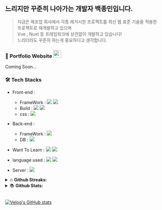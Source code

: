 ## 느리지만 꾸준히 나아가는 개발자 백종민입니다.
> 지금은 제조업 회사에서 각종 레거시한 프로젝트를 최신 웹 표준 기술을 적용한 프로젝트로 재개발하고 있으며<br/>
> Vue , Nuxt 등 프레임워크에 상관없이 개발하고 있습니다!<br/>
> 느리더라도 꾸준히 하는게 중요하다고 생각합니다.

### 🎨 Portfolio Website <img src="https://media.giphy.com/media/hvRJCLFzcasrR4ia7z/giphy.gif" width="25px">  

Coming Soon...

### 🛠 Tech Stacks
* Front-end :
  - FrameWork : <span><img src="https://img.shields.io/badge/Nuxt.js-00DC82?style=flat-square&logo=Nuxt.js&logoColor=white"/></span>
<span><img src="https://img.shields.io/badge/Vue.js-4FC08D?style=flat-square&logo=Vue.js&logoColor=white"/><span/>
  - Build : <span><img src="https://img.shields.io/badge/Webpack-8DD6F9?style=flat-square&logo=Webpack&logoColor=white"/></span>
<span><img src="https://img.shields.io/badge/Vite-646CFF?style=flat-square&logo=Vite&logoColor=white"/></span>
  - css : <span><img src="https://img.shields.io/badge/Sass-CC6699?style=flat-square&logo=Sass&logoColor=white"/></span>

* Back-end :
  - FrameWork : <span><img src="https://img.shields.io/badge/bootstrap-7952B3?style=flat-square&logo=bootstrap&logoColor=white"></span>
  - DB : <span><img src="https://img.shields.io/badge/ORACLE-F80000?style=flat-square&logo=oracle&logoColor=white"/></span>

* Want To Learn : <span><img src="https://img.shields.io/badge/React-61DAFB?style=flat-square&logo=React&logoColor=black"/> <span/><img src="https://img.shields.io/badge/Node.js-339933?style=flat-square&logo=Node.js&logoColor=white"/>

* language used : <span><img src="https://img.shields.io/badge/JavaScript-F7DF1E?style=flat-square&logo=javascript&logoColor=black"/></span> <span><img src="https://img.shields.io/badge/Typescript-3178C6?style=flat-square&logo=Typescript&logoColor=white"/></span>

* Server : <span><img src="https://img.shields.io/badge/NGINX-009639?style=flat-square&logo=NGINX&logoColor=white"/></span> <span></span>

<details>
<summary>&#128293; <b>Github Streaks: </b></summary>
  <br>
<p align = "center">
  <img height="200em" src="https://github-readme-streak-stats.herokuapp.com?user=devMini1203&theme=monokai-metallian&locale=ko">
</p>
</details>

<details>
<summary>📚 <b>Github Stats: </b></summary>
<br>
<p align = "center">
  <img src="https://github-readme-stats.vercel.app/api?username=devMini1203&&show_icons=true&theme=vue-dark&line_height=27"/>
  <img src="https://github-readme-stats.vercel.app/api/top-langs/?username=devMini1203&theme=vue-dark&langs_count=3">
</p>
</details>

<br/>

[![Velog's GitHub stats](https://velog-readme-stats.vercel.app/api/badge?name=devMini1203)](https://velog.io/@devmini1203)

